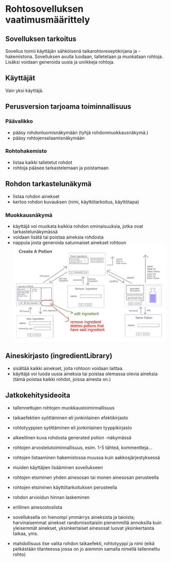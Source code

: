 # Rohtosovelluksen vaatimusmäärittely

## Sovelluksen tarkoitus
Sovellus toimii käyttäjän sähköisenä taikarohtoreseptikirjana ja -hakemistona. Sovelluksen avulla luodaan, talletetaan ja muokataan rohtoja. Lisäksi voidaan generoida uusia ja uniikkeja rohtoja.

## Käyttäjät
Vain yksi käyttäjä.


## Perusversion tarjoama toiminnallisuus
### Päävalikko
* pääsy rohdonluomisnäkymään (tyhjä rohdonmuokkausnäkymä.)
* pääsy rohtojenselaamisnäkymään

### Rohtohakemisto
* listaa kaikki talletetut rohdot
* rohtoja pääsee tarkastelemaan ja poistamaan

## Rohdon tarkastelunäkymä
* listaa rohdon ainekset
* kertoo rohdon kuvauksen (nimi, käyttötarkoitus, käyttötapa)

### Muokkausnäkymä
* käyttäjä voi muokata kaikkia rohdon ominaisuuksia, jotka ovat tarkastelunäkymässä
* voidaan lisätä tai poistaa aineksia rohdosta
* nappula josta generoida satunnaiset ainekset rohtoon
![Muokkaus ja luonti](https://github.com/ikylios/ot-harjoitustyo/blob/master/dokumentointi/createApotion.jpeg)

## Aineskirjasto (ingredientLibrary)
* sisältää kaikki ainekset, joita rohtoon voidaan laittaa.
* käyttäjä voi luoda uusia aineksia tai poistaa olemassa olevia aineksia (tämä poistaa kaikki rohdot, joissa ainesta on.)

## Jatkokehitysideoita
* tallennettujen rohtojen muokkaustoiminnallisuus
* taikaefektien syöttäminen eli jonkinlainen efektikirjasto
* rohtotyyppien syöttäminen eli jonkinlainen tyyppikirjasto
* alkeellinen kuva rohdosta generated potion -näkymässä


* rohtojen arvostelutoiminnallisuus, esim. 1-5 tähteä, kommentteja...
* rohtojen listaaminen hakemistossa muussa kuin aakkosjärjestyksessä
* muiden käyttäjien lisääminen sovellukseen
* rohtojen etsiminen yhden ainesosan tai monen ainesosan perusteella
* rohtojen etsiminen käyttötarkoituksen perusteella
* rohdon arvioidun hinnan laskeminen
* erillinen ainesostoslista
* sovelluksella on hienompi ymmärrys aineksista ja taioista; harvinaisemmat ainekset randomisoitaisiin pienemmillä annoksilla kuin yleisemmät ainekset, yksinkertaiset ainesosat luovat yksinkertaista taikaa, yms.
* mahdollisuus itse valita rohdon taikaefekti, rohtotyyppi ja nimi (eikä pelkästään tilanteessa jossa on jo aiemmin samalla nimellä tallennettu rohto)
